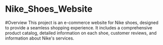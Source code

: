 # Nike_Shoes_Website

#Overview
This project is an e-commerce website for Nike shoes, designed to provide a seamless shopping experience. It includes a comprehensive product catalog, detailed information on each shoe, customer reviews, and information about Nike's services.
